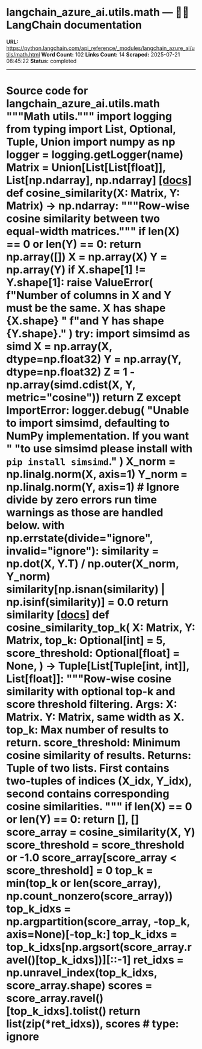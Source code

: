 # langchain_azure_ai.utils.math — 🦜🔗 LangChain  documentation

**URL:** https://python.langchain.com/api_reference/_modules/langchain_azure_ai/utils/math.html
**Word Count:** 102
**Links Count:** 14
**Scraped:** 2025-07-21 08:45:22
**Status:** completed

---

# Source code for langchain\_azure\_ai.utils.math               """Math utils."""          import logging     from typing import List, Optional, Tuple, Union          import numpy as np          logger = logging.getLogger(__name__)          Matrix = Union[List[List[float]], List[np.ndarray], np.ndarray]                              [[docs]](https://python.langchain.com/api_reference/azure_ai/utils/langchain_azure_ai.utils.math.cosine_similarity.html#langchain_azure_ai.utils.math.cosine_similarity)     def cosine_similarity(X: Matrix, Y: Matrix) -> np.ndarray:         """Row-wise cosine similarity between two equal-width matrices."""         if len(X) == 0 or len(Y) == 0:             return np.array([])              X = np.array(X)         Y = np.array(Y)         if X.shape[1] != Y.shape[1]:             raise ValueError(                 f"Number of columns in X and Y must be the same. X has shape {X.shape} "                 f"and Y has shape {Y.shape}."             )         try:             import simsimd as simd                  X = np.array(X, dtype=np.float32)             Y = np.array(Y, dtype=np.float32)             Z = 1 - np.array(simd.cdist(X, Y, metric="cosine"))             return Z         except ImportError:             logger.debug(                 "Unable to import simsimd, defaulting to NumPy implementation. If you want "                 "to use simsimd please install with `pip install simsimd`."             )             X_norm = np.linalg.norm(X, axis=1)             Y_norm = np.linalg.norm(Y, axis=1)             # Ignore divide by zero errors run time warnings as those are handled below.             with np.errstate(divide="ignore", invalid="ignore"):                 similarity = np.dot(X, Y.T) / np.outer(X_norm, Y_norm)             similarity[np.isnan(similarity) | np.isinf(similarity)] = 0.0             return similarity                                             [[docs]](https://python.langchain.com/api_reference/azure_ai/utils/langchain_azure_ai.utils.math.cosine_similarity_top_k.html#langchain_azure_ai.utils.math.cosine_similarity_top_k)     def cosine_similarity_top_k(         X: Matrix,         Y: Matrix,         top_k: Optional[int] = 5,         score_threshold: Optional[float] = None,     ) -> Tuple[List[Tuple[int, int]], List[float]]:         """Row-wise cosine similarity with optional top-k and score threshold filtering.              Args:             X: Matrix.             Y: Matrix, same width as X.             top_k: Max number of results to return.             score_threshold: Minimum cosine similarity of results.              Returns:             Tuple of two lists. First contains two-tuples of indices (X_idx, Y_idx),                 second contains corresponding cosine similarities.         """         if len(X) == 0 or len(Y) == 0:             return [], []         score_array = cosine_similarity(X, Y)         score_threshold = score_threshold or -1.0         score_array[score_array < score_threshold] = 0         top_k = min(top_k or len(score_array), np.count_nonzero(score_array))         top_k_idxs = np.argpartition(score_array, -top_k, axis=None)[-top_k:]         top_k_idxs = top_k_idxs[np.argsort(score_array.ravel()[top_k_idxs])][::-1]         ret_idxs = np.unravel_index(top_k_idxs, score_array.shape)         scores = score_array.ravel()[top_k_idxs].tolist()         return list(zip(*ret_idxs)), scores  # type: ignore